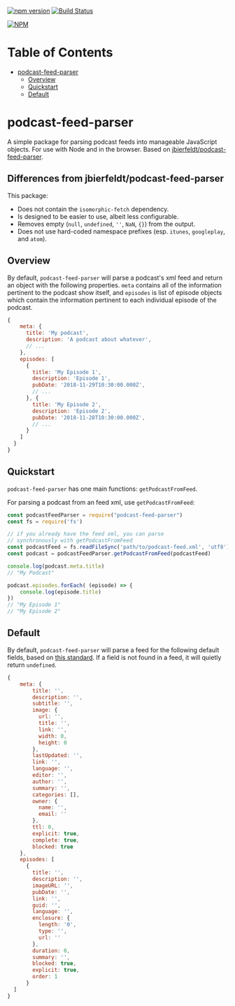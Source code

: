 [![npm version](https://badge.fury.io/js/podcast-feed-parser.svg)](https://badge.fury.io/js/podcast-feed-parser)
[![Build Status](https://travis-ci.com/jbierfeldt/podcast-feed-parser.svg?branch=master)](https://travis-ci.com/jbierfeldt/podcast-feed-parser)

[![NPM](https://nodei.co/npm/podcast-feed-parser.png)](https://nodei.co/npm/podcast-feed-parser/)

# Table of Contents

   * [podcast-feed-parser](#podcast-feed-parser)
      * [Overview](#overview)
      * [Quickstart](#quickstart)
      * [Default](#default)

# podcast-feed-parser

A simple package for parsing podcast feeds into manageable JavaScript objects. For use with Node and in the browser. Based on [jbierfeldt/podcast-feed-parser](https://github.com/jbierfeldt/podcast-feed-parser/).

## Differences from jbierfeldt/podcast-feed-parser

This package:

* Does not contain the `isomorphic-fetch` dependency.
* Is designed to be easier to use, albeit less configurable.
* Removes empty (`null`, `undefined`, `''`, `NaN`, `{}`) from the output.
* Does not use hard-coded namespace prefixes (esp. `itunes`, `googleplay`, and `atom`).

## Overview
By default, `podcast-feed-parser` will parse a podcast's xml feed and return an object with the following properties. `meta` contains all of the information pertinent to the podcast show itself, and `episodes` is list of episode objects which contain the information pertinent to each individual episode of the podcast.

```js
{
    meta: {
      title: 'My podcast',
      description: 'A podcast about whatever',
      // ...
    },
    episodes: [
      {
        title: 'My Episode 1',
        description: 'Episode 1',
        pubDate: '2018-11-29T10:30:00.000Z',
        // ...
      }, {
        title: 'My Episode 2',
        description: 'Episode 2',
        pubDate: '2018-11-28T10:30:00.000Z',
        // ...
      }
    ]
  }
}
```

## Quickstart

`podcast-feed-parser` has one main functions: `getPodcastFromFeed`.

For parsing a podcast from an feed xml, use `getPodcastFromFeed`:

```js
const podcastFeedParser = require("podcast-feed-parser")
const fs = require('fs')

// if you already have the feed xml, you can parse
// synchronously with getPodcastFromFeed
const podcastFeed = fs.readFileSync('path/to/podcast-feed.xml', 'utf8')
const podcast = podcastFeedParser.getPodcastFromFeed(podcastFeed)

console.log(podcast.meta.title)
// "My Podcast"

podcast.episodes.forEach( (episode) => {
	console.log(episode.title)
})
// "My Episode 1"
// "My Episode 2"
```

## Default

By default, `podcast-feed-parser` will parse a feed for the following default fields, based on [this standard](https://github.com/simplepie/simplepie-ng/wiki/Spec:-iTunes-Podcast-RSS). If a field is not found in a feed, it will quietly return `undefined`.

```js
{
    meta: {
        title: '',
        description: '',
        subtitle: '',
        image: {
          url: '',
          title: '',
          link: '',
          width: 0,
          height: 0
        },
        lastUpdated: '',
        link: '',
        language: '',
        editor: '',
        author: '',
        summary: '',
        categories: [],
        owner: {
          name: '',
          email: ''
        },
        ttl: 0,
        explicit: true,
        complete: true,
        blocked: true
    },
    episodes: [
      {
        title: '',
        description: '',
        imageURL: '',
        pubDate: '',
        link: '',
        guid: '',
        language: '',
        enclosure: {
          length: '0',
          type: '',
          url: ''
        },
        duration: 0,
        summary: '',
        blocked: true,
        explicit: true,
        order: 1
      }
  ]
}
```
